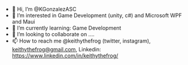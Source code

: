 - 👋 Hi, I’m @KGonzalezASC
- 👀 I’m interested in Game Development (unity, c#) and Microsoft WPF and Maui
- 🌱 I’m currently learning: Game Development
- 💞️ I’m looking to collaborate on ....
- 📫 How to reach me @keithythefrog (twitter, instagram), keithythefrog@gmail.com, Linkedin:  https://www.linkedin.com/in/keithythefrog/

<!---
KGonzalezASC/KGonzalezASC is a ✨ special ✨ repository because its `README.md` (this file) appears on your GitHub profile.
You can click the Preview link to take a look at your changes.
--->
